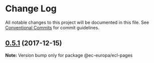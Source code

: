 # Change Log

All notable changes to this project will be documented in this file.
See [Conventional Commits](https://conventionalcommits.org) for commit guidelines.

<a name="0.5.1"></a>

## [0.5.1](https://github.com/ec-europa/europa-component-library/compare/@ec-europa/ecl-pages@0.5.0...@ec-europa/ecl-pages@0.5.1) (2017-12-15)

**Note:** Version bump only for package @ec-europa/ecl-pages
